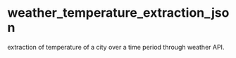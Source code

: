 # weather_temperature_extraction_json
extraction of temperature of a city over a time period through weather API.
